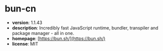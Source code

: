 # bun-cn

- **version**: 1.1.43
- **description**: Incredibly fast JavaScript runtime, bundler, transpiler and package manager - all in one.
- **homepage**: [https://bun.sh/](https://bun.sh/)
- **license**: MIT

